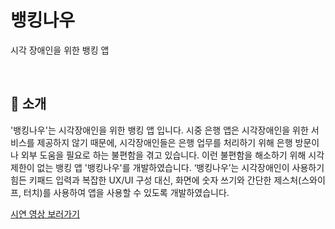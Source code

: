 # 뱅킹나우
시각 장애인을 위한 뱅킹 앱

<br>

## 🙌 소개
'뱅킹나우'는 시각장애인을 위한 뱅킹 앱 입니다. 시중 은행 앱은 시각장애인을 위한 서비스를 제공하지 않기 때문에, 시각장애인들은 은행 업무를 처리하기 위해 은행 방문이나 외부 도움을 필요로 하는 불편함을 겪고 있습니다. 이런 불편함을 해소하기 위해 시각 제한이 없는 뱅킹 앱 '뱅킹나우'를 개발하였습니다. ‘뱅킹나우’는 시각장애인이 사용하기 힘든 키패드 입력과 복잡한 UX/UI 구성 대신, 화면에 숫자 쓰기와 간단한 제스처(스와이프, 터치)를 사용하여 앱을 사용할 수 있도록 개발하였습니다.

[시연 영상 보러가기](https://www.youtube.com/watch?v=CdruXmITLh4&t=11s)
